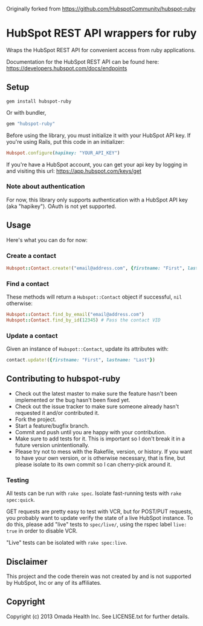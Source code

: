 Originally forked from https://github.com/HubspotCommunity/hubspot-ruby
# HubSpot REST API wrappers for ruby

Wraps the HubSpot REST API for convenient access from ruby applications.

Documentation for the HubSpot REST API can be found here: https://developers.hubspot.com/docs/endpoints

## Setup

    gem install hubspot-ruby

Or with bundler,

```ruby
gem "hubspot-ruby"
```

Before using the library, you must initialize it with your HubSpot API key. If you're using Rails, put this code in an
initializer:

```ruby
Hubspot.configure(hapikey: "YOUR_API_KEY")
```

If you're have a HubSpot account, you can get your api key by logging in and visiting this url: https://app.hubspot.com/keys/get

### Note about authentication

For now, this library only supports authentication with a HubSpot API key (aka "hapikey"). OAuth is not yet supported.

## Usage

Here's what you can do for now:

### Create a contact

```ruby
Hubspot::Contact.create!("email@address.com", {firstname: "First", lastname: "Last"})
```

### Find a contact

These methods will return a `Hubspot::Contact` object if successful, `nil` otherwise:

```ruby
Hubspot::Contact.find_by_email("email@address.com")
Hubspot::Contact.find_by_id(12345) # Pass the contact VID
```

### Update a contact

Given an instance of `Hubspot::Contact`, update its attributes with:

```ruby
contact.update!({firstname: "First", lastname: "Last"})
```

## Contributing to hubspot-ruby

* Check out the latest master to make sure the feature hasn't been implemented or the bug hasn't been fixed yet.
* Check out the issue tracker to make sure someone already hasn't requested it and/or contributed it.
* Fork the project.
* Start a feature/bugfix branch.
* Commit and push until you are happy with your contribution.
* Make sure to add tests for it. This is important so I don't break it in a future version unintentionally.
* Please try not to mess with the Rakefile, version, or history. If you want to have your own version, or is otherwise necessary, that is fine, but please isolate to its own commit so I can cherry-pick around it.

### Testing

All tests can be run with `rake spec`. Isolate fast-running tests with `rake spec:quick`.

GET requests are pretty easy to test with VCR, but for POST/PUT requests, you probably want to update verify the state
of a live HubSpot instance. To do this, please add "live" tests to `spec/live/`, using the rspec label `live: true` in
order to disable VCR.

"Live" tests can be isolated with `rake spec:live`.

## Disclaimer

This project and the code therein was not created by and is not supported by HubSpot, Inc or any of its affiliates.

## Copyright

Copyright (c) 2013 Omada Health Inc. See LICENSE.txt for further details.

